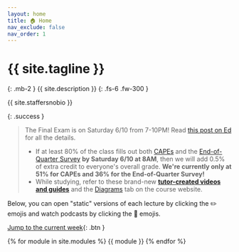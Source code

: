 ```yaml
---
layout: home
title: 🏠 Home
nav_exclude: false
nav_order: 1
---
```


# {{ site.tagline }}
{: .mb-2 }
{{ site.description }}
{: .fs-6 .fw-300 }

{{ site.staffersnobio }}

{: .success } 
> The Final Exam is on Saturday 6/10 from 7-10PM! Read [this post on Ed](https://edstem.org/us/courses/38383/discussion/3181148) for all the details.
> - If at least 80% of the class fills out both [CAPEs](https://cape.ucsd.edu) and the [End-of-Quarter Survey](https://docs.google.com/forms/d/e/1FAIpQLSefDOyTsn4b9poc3I5iCbgdtXAnMnAxIjuiyHt5PHwpYoMIlg/viewform) **by Saturday 6/10 at 8AM**, then we will add 0.5% of extra credit to everyone's overall grade. **We're currently only at 51% for CAPEs and 36% for the End-of-Quarter Survey!**
> - While studying, refer to these brand-new [**tutor-created videos and guides**](https://edstem.org/us/courses/38383/discussion/3183737) and the [Diagrams](diagrams) tab on the course website.

Below, you can open "static" versions of each lecture by clicking the ✏️ emojis and watch podcasts by clicking the 🎥 emojis.

[Jump to the current week](#week-9-prediction){: .btn }

{% for module in site.modules %}
{{ module }}
{% endfor %}
